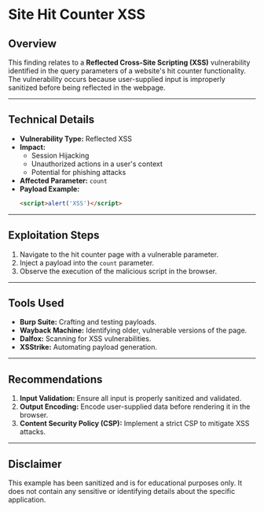 # Site Hit Counter XSS

## Overview
This finding relates to a **Reflected Cross-Site Scripting (XSS)** vulnerability identified in the query parameters of a website's hit counter functionality. The vulnerability occurs because user-supplied input is improperly sanitized before being reflected in the webpage.

---

## Technical Details
- **Vulnerability Type:** Reflected XSS
- **Impact:** 
  - Session Hijacking
  - Unauthorized actions in a user's context
  - Potential for phishing attacks
- **Affected Parameter:** `count`
- **Payload Example:**
  ```html
  <script>alert('XSS')</script>
  ```

---

## Exploitation Steps
1. Navigate to the hit counter page with a vulnerable parameter.
2. Inject a payload into the `count` parameter.
3. Observe the execution of the malicious script in the browser.

---

## Tools Used
- **Burp Suite:** Crafting and testing payloads.
- **Wayback Machine:** Identifying older, vulnerable versions of the page.
- **Dalfox:** Scanning for XSS vulnerabilities.
- **XSStrike:** Automating payload generation.

---

## Recommendations
1. **Input Validation:** Ensure all input is properly sanitized and validated.
2. **Output Encoding:** Encode user-supplied data before rendering it in the browser.
3. **Content Security Policy (CSP):** Implement a strict CSP to mitigate XSS attacks.

---

## Disclaimer
This example has been sanitized and is for educational purposes only. It does not contain any sensitive or identifying details about the specific application.

